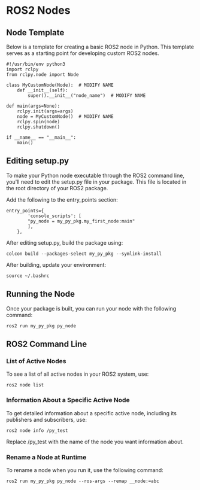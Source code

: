 # ROS2 Nodes

## Node Template
Below is a template for creating a basic ROS2 node in Python. This template serves as a starting point for developing custom ROS2 nodes.
```
#!/usr/bin/env python3
import rclpy
from rclpy.node import Node

class MyCustomNode(Node):  # MODIFY NAME
    def __init__(self):
        super().__init__("node_name")  # MODIFY NAME

def main(args=None):
    rclpy.init(args=args)
    node = MyCustomNode()  # MODIFY NAME
    rclpy.spin(node)
    rclpy.shutdown()

if __name__ == "__main__":
    main()

```

## Editing setup.py
To make your Python node executable through the ROS2 command line, you'll need to edit the setup.py file in your package. This file is located in the root directory of your ROS2 package.

Add the following to the entry_points section:
```
entry_points={
        'console_scripts': [
		"py_node = my_py_pkg.my_first_node:main"
        ],
    },
```
After editing setup.py, build the package using:
```
colcon build --packages-select my_py_pkg --symlink-install
```
After building, update your environment:
```
source ~/.bashrc
```
## Running the Node
Once your package is built, you can run your node with the following command:
```
ros2 run my_py_pkg py_node
```

## ROS2 Command Line

### List of Active Nodes
To see a list of all active nodes in your ROS2 system, use:
```
ros2 node list
```

### Information About a Specific Active Node
To get detailed information about a specific active node, including its publishers and subscribers, use:
```
ros2 node info /py_test
```
Replace /py_test with the name of the node you want information about.

### Rename a Node at Runtime
To rename a node when you run it, use the following command:
```
ros2 run my_py_pkg py_node --ros-args --remap __node:=abc
```


